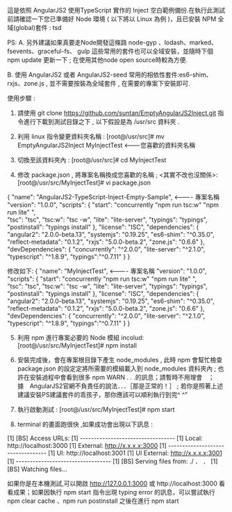 這是依照 AngularJS2 使用TypeScript 實作的 Inject 空白範例備份.在執行此測試前請確認一下您已準備好 Node 環境 ( 以下將以 Linux 為例 )，且已安裝 NPM 全域(global)套件 : tsd  

PS: 
A. 另外建議如果真要走Node開發這條路 node-gyp 、lodash、marked、fsevents、graceful-fs、 gulp 這些常用的套件也可以全域安裝，並隨時下個 npm update 更新一下 ; 在使用其他node open source時較為方便.

B. 使用 AngularJS2 或者 AngularJS2-seed 常用的相依性套件:es6-shim、rxjs、zone.js , 並不需要按裝為全域套件 , 在需要的專案下安裝即可.


使用步驟 :
1. 請使用 git clone https://github.com/suntan/EmptyAngularJS2Inject.git 指令進行下載到測試目錄之下 , 以下假設是為 /usr/src 資料夾 .

2. 利用 linux 指令變更資料夾名稱 :
[root@/usr/src]# mv EmptyAngularJS2Inject   MyInjectTest <---您喜歡的資料夾名稱

3. 切換至該資料夾內 :
[root@/usr/src]# cd MyInjectTest

4. 修改 package.json  , 將專案名稱換成您喜歡的名稱  ; <其實不改也沒關係>:
[root@/usr/src/MyInjectTest]# vi package.json<br>

{
  "name": "AngularJS2-TypeScript-Inject-Empty-Sample", <---- 專案名稱
  "version": "1.0.0",
  "scripts": {
    "start": "concurrently \"npm run tsc:w\" \"npm run lite\" ",    
    "tsc": "tsc",
    "tsc:w": "tsc -w",
    "lite": "lite-server",
    "typings": "typings",
    "postinstall": "typings install" 
  },
  "license": "ISC",
  "dependencies": {
    "angular2": "2.0.0-beta.13",
    "systemjs": "0.19.25",
    "es6-shim": "^0.35.0",
    "reflect-metadata": "0.1.2",
    "rxjs": "5.0.0-beta.2",
    "zone.js": "0.6.6"
  },
  "devDependencies": {
    "concurrently": "^2.0.0",
    "lite-server": "^2.1.0",
    "typescript": "^1.8.9",
    "typings":"^0.7.11"
  }
}

修改如下:
{
  "name": "MyInjectTest", <---- 專案名稱
  "version": "1.0.0",
  "scripts": {
    "start": "concurrently \"npm run tsc:w\" \"npm run lite\" ",    
    "tsc": "tsc",
    "tsc:w": "tsc -w",
    "lite": "lite-server",
    "typings": "typings",
    "postinstall": "typings install" 
  },
  "license": "ISC",
  "dependencies": {
    "angular2": "2.0.0-beta.13",
    "systemjs": "0.19.25",
    "es6-shim": "^0.35.0",
    "reflect-metadata": "0.1.2",
    "rxjs": "5.0.0-beta.2",
    "zone.js": "0.6.6"
  },
  "devDependencies": {
    "concurrently": "^2.0.0",
    "lite-server": "^2.1.0",
    "typescript": "^1.8.9",
    "typings":"^0.7.11"
  }
}

5. 利用 npm 進行專案必要的 Node 模組 incolud:
[root@/usr/src/MyInjectTest]# npm install

6. 安裝完成後，會在專案根目錄下產生 node_modules , 此時 npm 會幫忙檢查 package.json 的設定定將所需要的模組載入到 node_modules 資料夾內 ; 也許在安裝過程中會看到很多 npm WARN . . .的訊息；請暫時不用理會　；　據　AngularJS2官網不負責任的說法．．．［那是正常的！］ ; 若你是照著上述建議安裝PS建議套件的乖孩子，那你應該可以順利執行到完^ ^"

7. 執行啟動測試 :
[root@/usr/src/MyInjectTest]# npm start

8. terminal 的畫面跑很快 ,如果成功會出現以下訊息 :

[1] [BS] Access URLs:
[1]  ----------------------------------
[1]        Local: http://localhost:3000
[1]     External: http://x.x.x.x:3000
[1]  ----------------------------------
[1]           UI: http://localhost:3001
[1]  UI External: http://x.x.x.x:3001
[1]  ----------------------------------
[1] [BS] Serving files from: ./
．
．
[1] [BS] Watching files...

如果你是在本機測試,可以開啟 http://127.0.0.1:3000 或 http://localhost:3000 看看成果；如果因執行 npm start 指令出現 typing error 的訊息，可以嘗試執行 npm clear cache 、npm run postinstall 之後在進行 npm start


